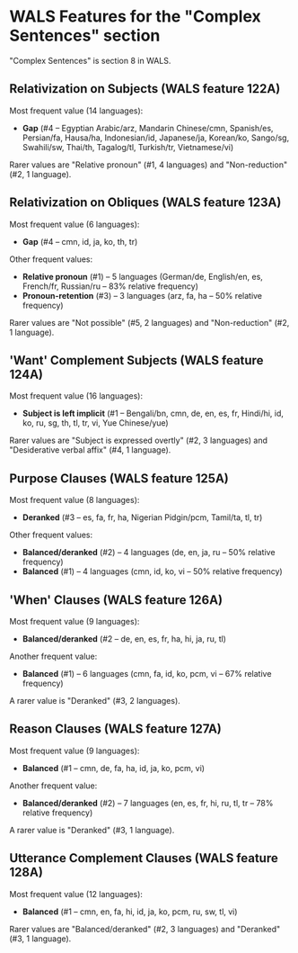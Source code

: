 # WALS Features for the "Complex Sentences" section

"Complex Sentences" is section 8 in WALS.

## Relativization on Subjects (WALS feature 122A)

Most frequent value (14 languages):

* **Gap** (#4 – Egyptian Arabic/arz, Mandarin Chinese/cmn, Spanish/es, Persian/fa, Hausa/ha, Indonesian/id, Japanese/ja, Korean/ko, Sango/sg, Swahili/sw, Thai/th, Tagalog/tl, Turkish/tr, Vietnamese/vi)

Rarer values are "Relative pronoun" (#1, 4 languages) and "Non-reduction" (#2, 1 language).

## Relativization on Obliques (WALS feature 123A)

Most frequent value (6 languages):

* **Gap** (#4 – cmn, id, ja, ko, th, tr)

Other frequent values:

* **Relative pronoun** (#1) – 5 languages (German/de, English/en, es, French/fr, Russian/ru – 83% relative frequency)
* **Pronoun-retention** (#3) – 3 languages (arz, fa, ha – 50% relative frequency)

Rarer values are "Not possible" (#5, 2 languages) and "Non-reduction" (#2, 1 language).

## 'Want' Complement Subjects (WALS feature 124A)

Most frequent value (16 languages):

* **Subject is left implicit** (#1 – Bengali/bn, cmn, de, en, es, fr, Hindi/hi, id, ko, ru, sg, th, tl, tr, vi, Yue Chinese/yue)

Rarer values are "Subject is expressed overtly" (#2, 3 languages) and "Desiderative verbal affix" (#4, 1 language).

## Purpose Clauses (WALS feature 125A)

Most frequent value (8 languages):

* **Deranked** (#3 – es, fa, fr, ha, Nigerian Pidgin/pcm, Tamil/ta, tl, tr)

Other frequent values:

* **Balanced/deranked** (#2) – 4 languages (de, en, ja, ru – 50% relative frequency)
* **Balanced** (#1) – 4 languages (cmn, id, ko, vi – 50% relative frequency)

## 'When' Clauses (WALS feature 126A)

Most frequent value (9 languages):

* **Balanced/deranked** (#2 – de, en, es, fr, ha, hi, ja, ru, tl)

Another frequent value:

* **Balanced** (#1) – 6 languages (cmn, fa, id, ko, pcm, vi – 67% relative frequency)

A rarer value is "Deranked" (#3, 2 languages).

## Reason Clauses (WALS feature 127A)

Most frequent value (9 languages):

* **Balanced** (#1 – cmn, de, fa, ha, id, ja, ko, pcm, vi)

Another frequent value:

* **Balanced/deranked** (#2) – 7 languages (en, es, fr, hi, ru, tl, tr – 78% relative frequency)

A rarer value is "Deranked" (#3, 1 language).

## Utterance Complement Clauses (WALS feature 128A)

Most frequent value (12 languages):

* **Balanced** (#1 – cmn, en, fa, hi, id, ja, ko, pcm, ru, sw, tl, vi)

Rarer values are "Balanced/deranked" (#2, 3 languages) and "Deranked" (#3, 1 language).
